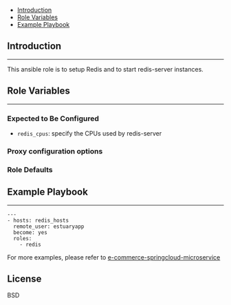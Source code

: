 * [Introduction](#1)
* [Role Variables](#2)
* [Example Playbook](#3)

## <a name="1">Introduction</a>
--------------

This ansible role is to setup Redis and to start redis-server instances.

## <a name="2">Role Variables</a>
--------------
### Expected to Be Configured

* `redis_cpus`: specify the CPUs used by redis-server

### Proxy configuration options

### Role Defaults

## <a name="3">Example Playbook</a>
----------------

```
---
- hosts: redis_hosts 
  remote_user: estuaryapp
  become: yes
  roles:
    - redis

```    

For more examples, please refer to [e-commerce-springcloud-microservice](https://github.com/open-estuary/appbenchmark/tree/master/apps/e-commerce-solutions/e-commerce-springcloud-microservice)

License
-------

BSD

